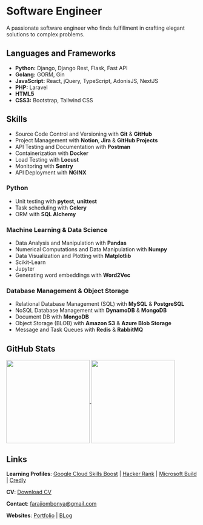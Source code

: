 # Software Engineer

A passionate software engineer who finds fulfillment in crafting elegant solutions to complex problems.

## Languages and Frameworks

- **Python:** Django, Django Rest, Flask, Fast API
- **Golang:** GORM, Gin
- **JavaScript:** React, jQuery, TypeScript, AdonisJS, NextJS
- **PHP:** Laravel
- **HTML5** 
- **CSS3:** Bootstrap, Tailwind CSS

## Skills

- Source Code Control and Versioning with **Git** & **GitHub**
- Project Management with **Notion**, **Jira** & **GitHub Projects**
- API Testing and Documentation with **Postman**
- Containerization with **Docker**
- Load Testing with **Locust**
- Monitoring with **Sentry**
- API Deployment with **NGINX**

### Python
- Unit testing with **pytest**, **unittest**
- Task scheduling with **Celery**
- ORM with **SQL Alchemy**

### Machine Learning & Data Science
- Data Analysis and Manipulation with **Pandas**
- Numerical Computations and Data Manipulation with **Numpy**
- Data Visualization and Plotting with **Matplotlib**
- Scikit-Learn
- Jupyter
- Generating word embeddings with **Word2Vec**

### Database Management & Object Storage
- Relational Database Management (SQL) with **MySQL** & **PostgreSQL**
- NoSQL Database Management with **DynamoDB** & **MongoDB**
- Document DB with **MongoDB**
- Object Storage (BLOB) with **Amazon S3** & **Azure Blob Storage**
- Message and Task Queues with **Redis** & **RabbitMQ**

## GitHub Stats

<a href="https://github.com/anuraghazra/github-readme-stats">
  <img height=220 align="center" src="https://github-readme-stats.vercel.app/api?username=faraji-ombonya&langs_count=10&show_icons=true&theme=transparent&layout=compact" />
</a>

<a href="https://github.com/anuraghazra/convoychat">
  <img height=220 align="center" src="https://github-readme-stats.vercel.app/api/top-langs/?username=faraji-ombonya&langs_count=10&show_icons=true&theme=transparent&layout=compact" />
</a>

## Links
**Learning Profiles**: [Google Cloud Skills Boost](https://www.cloudskillsboost.google/public_profiles/93c04457-d694-4d77-8aa3-14dc6be880b2) | [Hacker Rank](https://www.hackerrank.com/farajiombonya) | [Microsoft Build](https://learn.microsoft.com/en-us/users/farajishikandaombonya-6815/) | [Credly](https://www.credly.com/users/faraji-ombonya)

**CV**: [Download CV](https://docs.google.com/document/d/1M082yxrGS4b9d52GrI2y9Jp6BJ7KdINXc5jwTYZ4QzM/edit?usp=sharing)

**Contact**: farajiombonya@gmail.com

**Websites**: [Portfolio](https://faraji-ombonya.github.io/) | [BLog](https://faraji-ombonya.github.io/blog/)
